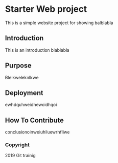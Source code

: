 # Starter Web project

This is a simple website project for showing balblabla

## Introduction
This is an introduction blablabla

## Purpose
Blelkweleknlkwe

## Deployment
ewhdquhweidhewoidhqoi
## How To Contribute
conclusionoinweiuhiluewrhfliwe

### Copyright

2019 Git trainig

